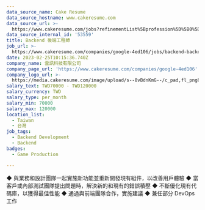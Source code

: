 ```yaml
---
data_source_name: Cake Resume
data_source_hostname: www.cakeresume.com
data_source_url: >-
  https://www.cakeresume.com/jobs?refinementList%5Bprofession%5D%5B0%5D=game-production&range%5Bsalary_range%5D%5Bmin%5D=100000
data_source_internal_id: '53559'
title: Backend 後端工程師
job_url: >-
  https://www.cakeresume.com/companies/google-4ed106/jobs/backend-backend-engineer-c08fbf
date: 2023-02-25T10:15:36.740Z
company_name: 雲訊科技有限公司
company_page_url: 'https://www.cakeresume.com/companies/google-4ed106'
company_logo_url: >-
  https://media.cakeresume.com/image/upload/s--8vBdnKmG--/c_pad,fl_png8,h_200,w_200/v1677316346/nrbqxnfira6ujckri5nc.png
salary_text: TWD70000 - TWD120000
salary_currency: TWD
salary_type: per_month
salary_min: 70000
salary_max: 120000
location_list:
  - Taiwan
  - 台灣
job_tags:
  - Backend Development
  - Backend
badges:
  - Game Production

---
```


◆ 與業務和設計團隊一起實施新功能並重新開發現有組件，以改善用戶體驗 ◆ 當客戶或內部測試團隊提出問題時，解決新的和現有的錯誤積壓 ◆ 不斷優化現有代碼庫，以獲得最佳性能 ◆ 通過與前端團隊合作，實施建議 ◆ 兼任部分 DevOps 工作